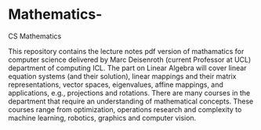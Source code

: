 # Mathematics-
CS Mathematics 


This repository contains the lecture notes pdf version of mathamatics for computer science delivered by Marc Deisenroth (current Professor at UCL) department of computing ICL. The part on Linear Algebra will
cover linear equation systems (and their solution), linear mappings and their matrix representations, vector spaces, eigenvalues, affine mappings, and applications, e.g., projections and rotations.
There are many courses in the department that require an understanding of mathematical
concepts. These courses range from optimization, operations research and
complexity to machine learning, robotics, graphics and computer vision. 

